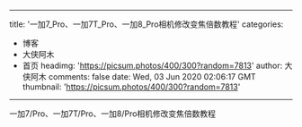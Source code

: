 
---
title: '一加7_Pro、一加7T_Pro、一加8_Pro相机修改变焦倍数教程'
categories: 
 - 博客
 - 大侠阿木
 - 首页
headimg: 'https://picsum.photos/400/300?random=7813'
author: 大侠阿木
comments: false
date: Wed, 03 Jun 2020 02:06:17 GMT
thumbnail: 'https://picsum.photos/400/300?random=7813'
---

<div>   
一加7/Pro、一加7T/Pro、一加8/Pro相机修改变焦倍数教程  
</div>
            
